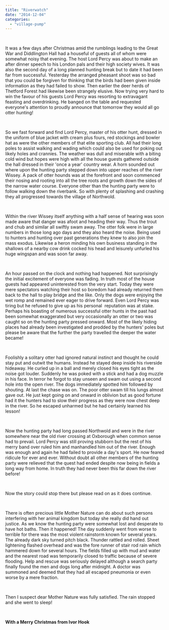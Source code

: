 ```yaml
---
title: "Riverwatch"
date: "2014-12-04"
categories: 
  - "village-pump"
---
```


 

It was a few days after Christmas amid the rumblings leading to the Great War and Diddlington Hall had a houseful of guests all of whom were somewhat noisy that evening. The host Lord Percy was about to make an after dinner speech to his London pals and their high society wives. It was also the second day of a long planned hunting break but to date it had been far from successful. Yesterday the arranged pheasant shoot was so bad that you could be forgiven for thinking that the birds had been given inside information as they had failed to show. Then earlier the deer herds of Thetford Forest had likewise been strangely elusive. Now trying very hard to win the favour of his guests Lord Percy was resorting to extravagant feasting and overdrinking. He banged on the table and requested everyone's attention to proudly announce that tomorrow they would all go otter hunting!

 

So we fast forward and find Lord Percy, master of his otter hunt, dressed in the uniform of blue jacket with cream plus fours, red stockings and bowler hat as were the other members of that elite sporting club. All had their long poles to assist walking and wading which could also be used for poking out likely holes and crannies. The weather was dull and miserable with a biting cold wind but hopes were high with all the house guests gathered outside the hall dressed in their 'once a year' country wear. A horn sounded out where upon the hunting party stepped down into upper reaches of the river Wissey. A pack of otter hounds was at the forefront and soon commenced their nosing and rooting into all the tree roots and growth down the sides of the narrow water course. Everyone other than the hunting party were to follow walking down the riverbank. So with plenty of splashing and crashing they all progressed towards the village of Northwold.

 

Within the river Wissey itself anything with a half sense of hearing was soon made aware that danger was afoot and heading their way. Thus the trout and chub and similar all swiftly swam away. The otter folk were in large numbers in those long ago days and they also heard the noise. Being used to hunters and hunting over past generations they knew to also join the mass exodus. Likewise a heron minding his own business standing in the shallows of a nearby cow drink cocked his head and leisurely unfurled his huge wingspan and was soon far away.

 

An hour passed on the clock and nothing had happened. Not surprisingly the initial excitement of everyone was fading. In truth most of the house guests had appeared uninterested from the very start. Today they were mere spectators watching their host so boredom had already returned them back to the hall to play bridge and the like. Only the dogs were enjoying the wet romp and remained ever eager to drive forward. Even Lord Percy was tiring but he refused to give up as his personal  reputation was at stake. Perhaps his boasting of numerous successful otter hunts in the past had been somewhat exaggerated but very occasionally an otter or two was caught so on the hunting party pressed onward. Most of the likely hiding places had already been investigated and prodded by the hunters' poles but please be aware that the further the party travelled the deeper the water became!

 

Foolishly a solitary otter had ignored natural instinct and thought he could stay put and outwit the humans. Instead he stayed deep inside his riverside hideaway. He curled up in a ball and merely closed his eyes tight as the noise got louder. Suddenly he was poked with a stick and had a dog muzzle in his face. In terror he forgot to stay unseen and swam out using a second hole into the open river. The dogs immediately spotted him followed by shouting. At last the chase was on. The poor otter swam till his lungs almost gave out. He just kept going on and onward in oblivion but as good fortune had it the hunters had to slow their progress as they were now chest deep in the river. So he escaped unharmed but he had certainly learned his lesson!

 

Now the hunting party had long passed Northwold and were in the river somewhere near the old river crossing at Oxborough when common sense had to prevail. Lord Percy was still proving stubborn but the rest of his merry band over ruled him and manhandled him out of the river. Enough was enough and again he had failed to provide a day's sport. He now feared ridicule for ever and ever. Without doubt all other members of the hunting party were relieved that the quest had ended despite now being in fields a long way from home. In truth they had never been this far down the river before!

 

Now the story could stop there but please read on as it does continue.

 

There is often precious little Mother Nature can do about such persons interfering with her animal kingdom but today she really did hand out justice. As we know the hunting party were somewhat lost and desperate to have hot baths. Then it happened! The day suddenly went from worse to terrible for there was the most violent rainstorm known for several years. The already dark sky turned pitch black. Thunder rattled and rolled. Sheet lightening flashed overhead and was the fore runner of stair rod rain which hammered down for several hours. The fields filled up with mud and water and the nearest road was temporarily closed to traffic because of severe flooding. Help and rescue was seriously delayed although a search party finally found the men and dogs long after midnight. A doctor was summoned and deemed that they had all escaped pneumonia or even worse by a mere fraction.

 

Then I suspect dear Mother Nature was fully satisfied. The rain stopped  and she went to sleep!

 

**With a Merry Christmas from Ivor Hook**
